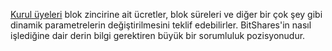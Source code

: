 [Kurul üyeleri](introduction/committee) blok zincirine ait ücretler, blok süreleri  ve diğer bir çok şey gibi dinamik parametrelerin değiştirilmesini teklif edebilirler. BitShares'in nasıl işlediğine dair derin bilgi gerektiren büyük bir sorumluluk pozisyonudur.